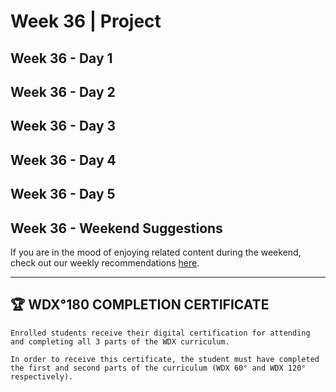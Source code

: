 # Week 36 | Project

## Week 36 - Day 1

## Week 36 - Day 2

## Week 36 - Day 3

## Week 36 - Day 4

## Week 36 - Day 5

## Week 36 - Weekend Suggestions

If you are in the mood of enjoying related content during the weekend, check out our weekly recommendations [here](WEEKEND.md).

---

## 🏆 WDX°180 COMPLETION CERTIFICATE

    Enrolled students receive their digital certification for attending and completing all 3 parts of the WDX curriculum.

    In order to receive this certificate, the student must have completed the first and second parts of the curriculum (WDX 60° and WDX 120° respectively).